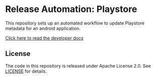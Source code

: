# Release Automation: Playstore

This repository sets up an automated workflow to update Playstore metadata for an android application.

[Click here to read the developer docs](dev.md)

## License
The code in this repository is released under Apache License 2.0. See [LICENSE](LICENSE.txt) for details.

